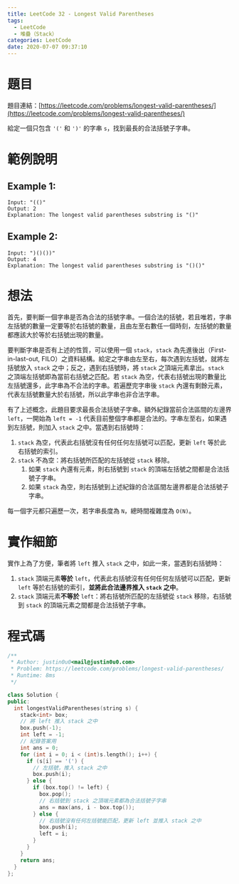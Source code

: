 ```yaml
---
title: LeetCode 32 - Longest Valid Parentheses
tags:
  - LeetCode
  - 堆疊（Stack）
categories: LeetCode
date: 2020-07-07 09:37:10
---
```


# 題目
題目連結：[https://leetcode.com/problems/longest-valid-parentheses/](https://leetcode.com/problems/longest-valid-parentheses/)

給定一個只包含 `'('` 和 `')'` 的字串 `s`，找到最長的合法括號子字串。

# 範例說明

## Example 1:

```
Input: "(()"
Output: 2
Explanation: The longest valid parentheses substring is "()"
```

## Example 2:

```
Input: ")()())"
Output: 4
Explanation: The longest valid parentheses substring is "()()"
```

<!-- More -->

# 想法

首先，要判斷一個字串是否為合法的括號字串。一個合法的括號，若且唯若，字串左括號的數量一定要等於右括號的數量，且由左至右數任一個時刻，左括號的數量都應該大於等於右括號出現的數量。

要判斷字串是否有上述的性質，可以使用一個 `stack`，`stack` 為先進後出（First-in-last-out, FILO）之資料結構。給定之字串由左至右，每次遇到左括號，就將左括號放入 `stack` 之中；反之，遇到右括號時，將 `stack` 之頂端元素拿出。`stack` 之頂端左括號即為當前右括號之匹配。若 `stack` 為空，代表右括號出現的數量比左括號還多，此字串為不合法的字串。若遍歷完字串後 `stack` 內還有剩餘元素，代表左括號數量大於右括號，所以此字串也非合法字串。

有了上述概念，此題目要求最長合法括號子字串。額外紀錄當前合法區間的左邊界 `left`，一開始為 `left = -1` 代表目前整個字串都是合法的。字串左至右，如果遇到左括號，則加入 `stack` 之中。當遇到右括號時：
1. `stack` 為空，代表此右括號沒有任何任何左括號可以匹配，更新 `left` 等於此右括號的索引。
2. `stack` 不為空：將右括號所匹配的左括號從 `stack` 移除。
   1. 如果 `stack` 內還有元素，則右括號到 `stack` 的頂端左括號之間都是合法括號子字串。
   2. 如果 `stack` 為空，則右括號到上述紀錄的合法區間左邊界都是合法括號子字串。

每一個字元都只遍歷一次，若字串長度為 `N`，總時間複雜度為 `O(N)`。
# 實作細節

實作上為了方便，筆者將 `left` 推入 `stack` 之中，如此一來，當遇到右括號時：
1. `stack` 頂端元素**等於** `left`，代表此右括號沒有任何任何左括號可以匹配，更新 `left` 等於右括號的索引，**並將此合法邊界推入 `stack` 之中**。
2. `stack` 頂端元素**不等於** `left`：將右括號所匹配的左括號從 `stack` 移除，右括號到 `stack` 的頂端元素之間都是合法括號子字串。

# 程式碼

```cpp
/**
 * Author: justin0u0<mail@justin0u0.com>
 * Problem: https://leetcode.com/problems/longest-valid-parentheses/
 * Runtime: 8ms
 */

class Solution {
public:
  int longestValidParentheses(string s) {
    stack<int> box;
    // 將 left 推入 stack 之中
    box.push(-1);
    int left = -1;
    // 紀錄答案用
    int ans = 0;
    for (int i = 0; i < (int)s.length(); i++) {
      if (s[i] == '(') {
        // 左括號，推入 stack 之中
        box.push(i);
      } else {
        if (box.top() != left) {
          box.pop();
          // 右括號到 stack 之頂端元素都為合法括號子字串
          ans = max(ans, i - box.top());
        } else {
          // 右括號沒有任何左括號能匹配，更新 left 並推入 stack 之中
          box.push(i);
          left = i;
        }
      }
    }
    return ans;
  }
};

```
